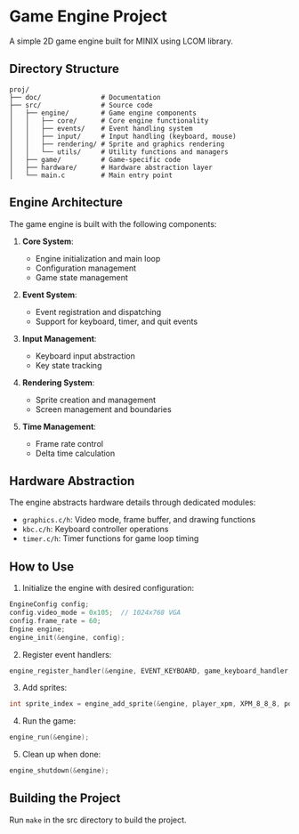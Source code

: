 # Game Engine Project

A simple 2D game engine built for MINIX using LCOM library.

## Directory Structure

```
proj/
├── doc/               # Documentation
├── src/               # Source code
│   ├── engine/        # Game engine components
│   │   ├── core/      # Core engine functionality
│   │   ├── events/    # Event handling system
│   │   ├── input/     # Input handling (keyboard, mouse)
│   │   ├── rendering/ # Sprite and graphics rendering
│   │   └── utils/     # Utility functions and managers
│   ├── game/          # Game-specific code
│   ├── hardware/      # Hardware abstraction layer
│   └── main.c         # Main entry point
```

## Engine Architecture

The game engine is built with the following components:

1. **Core System**:
   - Engine initialization and main loop
   - Configuration management
   - Game state management

2. **Event System**:
   - Event registration and dispatching
   - Support for keyboard, timer, and quit events

3. **Input Management**:
   - Keyboard input abstraction
   - Key state tracking

4. **Rendering System**:
   - Sprite creation and management
   - Screen management and boundaries

5. **Time Management**:
   - Frame rate control
   - Delta time calculation

## Hardware Abstraction

The engine abstracts hardware details through dedicated modules:
- `graphics.c/h`: Video mode, frame buffer, and drawing functions
- `kbc.c/h`: Keyboard controller operations
- `timer.c/h`: Timer functions for game loop timing

## How to Use

1. Initialize the engine with desired configuration:
```c
EngineConfig config;
config.video_mode = 0x105;  // 1024x768 VGA
config.frame_rate = 60;
Engine engine;
engine_init(&engine, config);
```

2. Register event handlers:
```c
engine_register_handler(&engine, EVENT_KEYBOARD, game_keyboard_handler, &player);
```

3. Add sprites:
```c
int sprite_index = engine_add_sprite(&engine, player_xpm, XPM_8_8_8, position);
```

4. Run the game:
```c
engine_run(&engine);
```

5. Clean up when done:
```c
engine_shutdown(&engine);
```

## Building the Project

Run `make` in the src directory to build the project.
